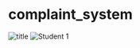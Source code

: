 # complaint_system
![title](https://github.com/user-attachments/assets/8d60fc10-61f0-4893-8314-9e0d470b438d) ![Student 1](https://github.com/user-attachments/assets/66dac06d-bb84-4ee4-b5b7-1690cba51929)



